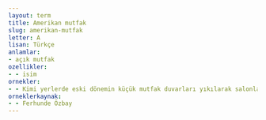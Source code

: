 ```yaml
---
layout: term
title: Amerikan mutfak
slug: amerikan-mutfak
letter: A
lisan: Türkçe
anlamlar:
- açık mutfak
ozellikler:
- - isim
ornekler:
- - Kimi yerlerde eski dönemin küçük mutfak duvarları yıkılarak salonla birleştirilmekte ve Amerikan mutfak denilen salonla mutfağın iç içe olduğu mekânlar yaratılmaktadır.
orneklerkaynak:
- - Ferhunde Özbay
---
```

